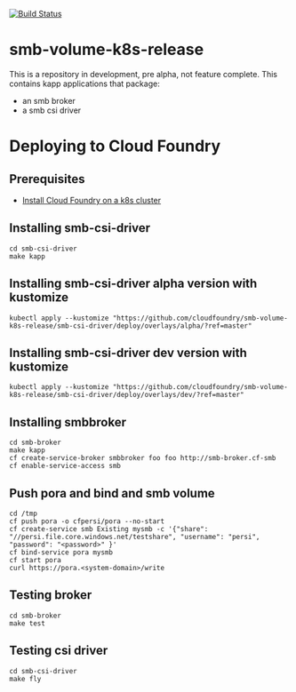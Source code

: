 [![Build Status](https://hush-house.pivotal.io/api/v1/teams/cf-volume-services/pipelines/cf-volume-services-k8s/badge)](https://hush-house.pivotal.io/api/v1/teams/cf-volume-services/pipelines/cf-volume-services-k8s/badge)

# smb-volume-k8s-release
This is a repository in development, pre alpha, not feature complete.
This contains kapp applications that package:

- an smb broker
- a smb csi driver

# Deploying to Cloud Foundry
## Prerequisites
- [Install Cloud Foundry on a k8s cluster](https://github.com/cloudfoundry/cf-for-k8s/blob/master/docs/deploy.md)

## Installing smb-csi-driver
```
cd smb-csi-driver
make kapp
```

## Installing smb-csi-driver alpha version with kustomize
```
kubectl apply --kustomize "https://github.com/cloudfoundry/smb-volume-k8s-release/smb-csi-driver/deploy/overlays/alpha/?ref=master"
```

## Installing smb-csi-driver dev version with kustomize
```
kubectl apply --kustomize "https://github.com/cloudfoundry/smb-volume-k8s-release/smb-csi-driver/deploy/overlays/dev/?ref=master"
```

## Installing smbbroker
```
cd smb-broker
make kapp
cf create-service-broker smbbroker foo foo http://smb-broker.cf-smb
cf enable-service-access smb
```

## Push pora and bind and smb volume
```
cd /tmp
cf push pora -o cfpersi/pora --no-start
cf create-service smb Existing mysmb -c '{"share": "//persi.file.core.windows.net/testshare", "username": "persi", "password": "<password>" }'
cf bind-service pora mysmb
cf start pora
curl https://pora.<system-domain>/write
```

## Testing broker
```
cd smb-broker
make test
```

## Testing csi driver
```
cd smb-csi-driver
make fly
```
